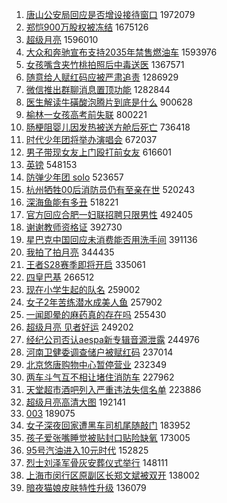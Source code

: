 1. [唐山公安局回应是否增设接待窗口](https://s.weibo.com//weibo?q=%23%E5%94%90%E5%B1%B1%E5%85%AC%E5%AE%89%E5%B1%80%E5%9B%9E%E5%BA%94%E6%98%AF%E5%90%A6%E5%A2%9E%E8%AE%BE%E6%8E%A5%E5%BE%85%E7%AA%97%E5%8F%A3%23&Refer=top) 1972079
2. [郑恺900万股权被冻结](https://s.weibo.com//weibo?q=%23%E9%83%91%E6%81%BA900%E4%B8%87%E8%82%A1%E6%9D%83%E8%A2%AB%E5%86%BB%E7%BB%93%23&Refer=top) 1675126
3. [超级月亮](https://s.weibo.com//weibo?q=%23%E8%B6%85%E7%BA%A7%E6%9C%88%E4%BA%AE%23&Refer=top) 1596010
4. [大众和奔驰宣布支持2035年禁售燃油车](https://s.weibo.com//weibo?q=%23%E5%A4%A7%E4%BC%97%E5%92%8C%E5%A5%94%E9%A9%B0%E5%AE%A3%E5%B8%83%E6%94%AF%E6%8C%812035%E5%B9%B4%E7%A6%81%E5%94%AE%E7%87%83%E6%B2%B9%E8%BD%A6%23&Refer=top) 1593976
5. [女孩嘴含夹竹桃拍照后中毒送医](https://s.weibo.com//weibo?q=%23%E5%A5%B3%E5%AD%A9%E5%98%B4%E5%90%AB%E5%A4%B9%E7%AB%B9%E6%A1%83%E6%8B%8D%E7%85%A7%E5%90%8E%E4%B8%AD%E6%AF%92%E9%80%81%E5%8C%BB%23&Refer=top) 1367571
6. [随意给人赋红码应被严肃追责](https://s.weibo.com//weibo?q=%23%E9%9A%8F%E6%84%8F%E7%BB%99%E4%BA%BA%E8%B5%8B%E7%BA%A2%E7%A0%81%E5%BA%94%E8%A2%AB%E4%B8%A5%E8%82%83%E8%BF%BD%E8%B4%A3%23&Refer=top) 1286929
7. [微信推出群聊消息置顶功能](https://s.weibo.com//weibo?q=%23%E5%BE%AE%E4%BF%A1%E6%8E%A8%E5%87%BA%E7%BE%A4%E8%81%8A%E6%B6%88%E6%81%AF%E7%BD%AE%E9%A1%B6%E5%8A%9F%E8%83%BD%23&Refer=top) 1282844
8. [医生解读牛磺酸泡腾片到底是什么](https://s.weibo.com//weibo?q=%23%E5%8C%BB%E7%94%9F%E8%A7%A3%E8%AF%BB%E7%89%9B%E7%A3%BA%E9%85%B8%E6%B3%A1%E8%85%BE%E7%89%87%E5%88%B0%E5%BA%95%E6%98%AF%E4%BB%80%E4%B9%88%23&Refer=top) 900628
9. [榆林一女孩高考前失联](https://s.weibo.com//weibo?q=%23%E6%A6%86%E6%9E%97%E4%B8%80%E5%A5%B3%E5%AD%A9%E9%AB%98%E8%80%83%E5%89%8D%E5%A4%B1%E8%81%94%23&Refer=top) 800221
10. [肠梗阻婴儿因发热被送方舱后死亡](https://s.weibo.com//weibo?q=%23%E8%82%A0%E6%A2%97%E9%98%BB%E5%A9%B4%E5%84%BF%E5%9B%A0%E5%8F%91%E7%83%AD%E8%A2%AB%E9%80%81%E6%96%B9%E8%88%B1%E5%90%8E%E6%AD%BB%E4%BA%A1%23&Refer=top) 736418
11. [时代少年团将举办演唱会](https://s.weibo.com//weibo?q=%23%E6%97%B6%E4%BB%A3%E5%B0%91%E5%B9%B4%E5%9B%A2%E5%B0%86%E4%B8%BE%E5%8A%9E%E6%BC%94%E5%94%B1%E4%BC%9A%23&Refer=top) 672037
12. [男子带现女友上门殴打前女友](https://s.weibo.com//weibo?q=%23%E7%94%B7%E5%AD%90%E5%B8%A6%E7%8E%B0%E5%A5%B3%E5%8F%8B%E4%B8%8A%E9%97%A8%E6%AE%B4%E6%89%93%E5%89%8D%E5%A5%B3%E5%8F%8B%23&Refer=top) 616601
13. [英镑](https://s.weibo.com//weibo?q=%E8%8B%B1%E9%95%91&Refer=top) 548153
14. [防弹少年团 solo](https://s.weibo.com//weibo?q=%E9%98%B2%E5%BC%B9%E5%B0%91%E5%B9%B4%E5%9B%A2%20solo&Refer=top) 523657
15. [杭州牺牲00后消防员仍有至亲在世](https://s.weibo.com//weibo?q=%23%E6%9D%AD%E5%B7%9E%E7%89%BA%E7%89%B200%E5%90%8E%E6%B6%88%E9%98%B2%E5%91%98%E4%BB%8D%E6%9C%89%E8%87%B3%E4%BA%B2%E5%9C%A8%E4%B8%96%23&Refer=top) 520243
16. [深海鱼能有多丑](https://s.weibo.com//weibo?q=%23%E6%B7%B1%E6%B5%B7%E9%B1%BC%E8%83%BD%E6%9C%89%E5%A4%9A%E4%B8%91%23&Refer=top) 518221
17. [官方回应合肥一妇联招聘只限男性](https://s.weibo.com//weibo?q=%23%E5%AE%98%E6%96%B9%E5%9B%9E%E5%BA%94%E5%90%88%E8%82%A5%E4%B8%80%E5%A6%87%E8%81%94%E6%8B%9B%E8%81%98%E5%8F%AA%E9%99%90%E7%94%B7%E6%80%A7%23&Refer=top) 492405
18. [谢谢教师资格证](https://s.weibo.com//weibo?q=%23%E8%B0%A2%E8%B0%A2%E6%95%99%E5%B8%88%E8%B5%84%E6%A0%BC%E8%AF%81%23&Refer=top) 392730
19. [星巴克中国回应未消费能否用洗手间](https://s.weibo.com//weibo?q=%23%E6%98%9F%E5%B7%B4%E5%85%8B%E4%B8%AD%E5%9B%BD%E5%9B%9E%E5%BA%94%E6%9C%AA%E6%B6%88%E8%B4%B9%E8%83%BD%E5%90%A6%E7%94%A8%E6%B4%97%E6%89%8B%E9%97%B4%23&Refer=top) 391136
20. [我拍了拍月亮](https://s.weibo.com//weibo?q=%23%E6%88%91%E6%8B%8D%E4%BA%86%E6%8B%8D%E6%9C%88%E4%BA%AE%23&Refer=top) 344435
21. [王者S28赛季即将开启](https://s.weibo.com//weibo?q=%23%E7%8E%8B%E8%80%85S28%E8%B5%9B%E5%AD%A3%E5%8D%B3%E5%B0%86%E5%BC%80%E5%90%AF%23&Refer=top) 335061
22. [四皇巴基](https://s.weibo.com//weibo?q=%23%E5%9B%9B%E7%9A%87%E5%B7%B4%E5%9F%BA%23&Refer=top) 266512
23. [现在小学生起的队名](https://s.weibo.com//weibo?q=%23%E7%8E%B0%E5%9C%A8%E5%B0%8F%E5%AD%A6%E7%94%9F%E8%B5%B7%E7%9A%84%E9%98%9F%E5%90%8D%23&Refer=top) 259002
24. [女子2年苦练潜水成美人鱼](https://s.weibo.com//weibo?q=%23%E5%A5%B3%E5%AD%902%E5%B9%B4%E8%8B%A6%E7%BB%83%E6%BD%9C%E6%B0%B4%E6%88%90%E7%BE%8E%E4%BA%BA%E9%B1%BC%23&Refer=top) 257902
25. [一闻即晕的麻药真的存在吗](https://s.weibo.com//weibo?q=%23%E4%B8%80%E9%97%BB%E5%8D%B3%E6%99%95%E7%9A%84%E9%BA%BB%E8%8D%AF%E7%9C%9F%E7%9A%84%E5%AD%98%E5%9C%A8%E5%90%97%23&Refer=top) 255430
26. [超级月亮 见者好运](https://s.weibo.com//weibo?q=%E8%B6%85%E7%BA%A7%E6%9C%88%E4%BA%AE%20%E8%A7%81%E8%80%85%E5%A5%BD%E8%BF%90&Refer=top) 249202
27. [经纪公司否认aespa新专辑音源泄露](https://s.weibo.com//weibo?q=%23%E7%BB%8F%E7%BA%AA%E5%85%AC%E5%8F%B8%E5%90%A6%E8%AE%A4aespa%E6%96%B0%E4%B8%93%E8%BE%91%E9%9F%B3%E6%BA%90%E6%B3%84%E9%9C%B2%23&Refer=top) 244976
28. [河南卫健委调查储户被赋红码](https://s.weibo.com//weibo?q=%23%E6%B2%B3%E5%8D%97%E5%8D%AB%E5%81%A5%E5%A7%94%E8%B0%83%E6%9F%A5%E5%82%A8%E6%88%B7%E8%A2%AB%E8%B5%8B%E7%BA%A2%E7%A0%81%23&Refer=top) 237014
29. [北京悠唐购物中心暂停营业](https://s.weibo.com//weibo?q=%23%E5%8C%97%E4%BA%AC%E6%82%A0%E5%94%90%E8%B4%AD%E7%89%A9%E4%B8%AD%E5%BF%83%E6%9A%82%E5%81%9C%E8%90%A5%E4%B8%9A%23&Refer=top) 232349
30. [两车斗气互不相让堵住消防车](https://s.weibo.com//weibo?q=%23%E4%B8%A4%E8%BD%A6%E6%96%97%E6%B0%94%E4%BA%92%E4%B8%8D%E7%9B%B8%E8%AE%A9%E5%A0%B5%E4%BD%8F%E6%B6%88%E9%98%B2%E8%BD%A6%23&Refer=top) 227962
31. [天堂超市酒吧列入严重违法失信名单](https://s.weibo.com//weibo?q=%23%E5%A4%A9%E5%A0%82%E8%B6%85%E5%B8%82%E9%85%92%E5%90%A7%E5%88%97%E5%85%A5%E4%B8%A5%E9%87%8D%E8%BF%9D%E6%B3%95%E5%A4%B1%E4%BF%A1%E5%90%8D%E5%8D%95%23&Refer=top) 223886
32. [超级月亮高清大图](https://s.weibo.com//weibo?q=%23%E8%B6%85%E7%BA%A7%E6%9C%88%E4%BA%AE%E9%AB%98%E6%B8%85%E5%A4%A7%E5%9B%BE%23&Refer=top) 192141
33. [003](https://s.weibo.com//weibo?q=%23003%23&Refer=top) 189075
34. [女子深夜回家遭黑车司机尾随敲门](https://s.weibo.com//weibo?q=%23%E5%A5%B3%E5%AD%90%E6%B7%B1%E5%A4%9C%E5%9B%9E%E5%AE%B6%E9%81%AD%E9%BB%91%E8%BD%A6%E5%8F%B8%E6%9C%BA%E5%B0%BE%E9%9A%8F%E6%95%B2%E9%97%A8%23&Refer=top) 183952
35. [孩子爱张嘴睡觉被贴封口贴险缺氧](https://s.weibo.com//weibo?q=%23%E5%AD%A9%E5%AD%90%E7%88%B1%E5%BC%A0%E5%98%B4%E7%9D%A1%E8%A7%89%E8%A2%AB%E8%B4%B4%E5%B0%81%E5%8F%A3%E8%B4%B4%E9%99%A9%E7%BC%BA%E6%B0%A7%23&Refer=top) 173005
36. [95号汽油进入10元时代](https://s.weibo.com//weibo?q=%2395%E5%8F%B7%E6%B1%BD%E6%B2%B9%E8%BF%9B%E5%85%A510%E5%85%83%E6%97%B6%E4%BB%A3%23&Refer=top) 152825
37. [烈士刘泽军骨灰安葬仪式举行](https://s.weibo.com//weibo?q=%23%E7%83%88%E5%A3%AB%E5%88%98%E6%B3%BD%E5%86%9B%E9%AA%A8%E7%81%B0%E5%AE%89%E8%91%AC%E4%BB%AA%E5%BC%8F%E4%B8%BE%E8%A1%8C%23&Refer=top) 148111
38. [上海市闵行区原副区长郑文斌被双开](https://s.weibo.com//weibo?q=%23%E4%B8%8A%E6%B5%B7%E5%B8%82%E9%97%B5%E8%A1%8C%E5%8C%BA%E5%8E%9F%E5%89%AF%E5%8C%BA%E9%95%BF%E9%83%91%E6%96%87%E6%96%8C%E8%A2%AB%E5%8F%8C%E5%BC%80%23&Refer=top) 138002
39. [暗夜猫娘皮肤特性升级](https://s.weibo.com//weibo?q=%23%E6%9A%97%E5%A4%9C%E7%8C%AB%E5%A8%98%E7%9A%AE%E8%82%A4%E7%89%B9%E6%80%A7%E5%8D%87%E7%BA%A7%23&Refer=top) 136079

